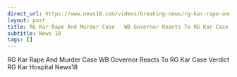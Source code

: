 ```yaml
---
direct_url: https://www.news18.com/videos/breaking-news/rg-kar-rape-and-murder-case-wb-governor-reacts-to-rg-kar-case-verdict-rg-kar-hospital-news18-9195577.html
layout: post
title: RG Kar Rape And Murder Case   WB Governor Reacts To RG Kar Case Verdict   RG Kar Hospital   News18
subtitle: News 18
tags: []
---
```


RG Kar Rape And Murder Case   WB Governor Reacts To RG Kar Case Verdict   RG Kar Hospital   News18
